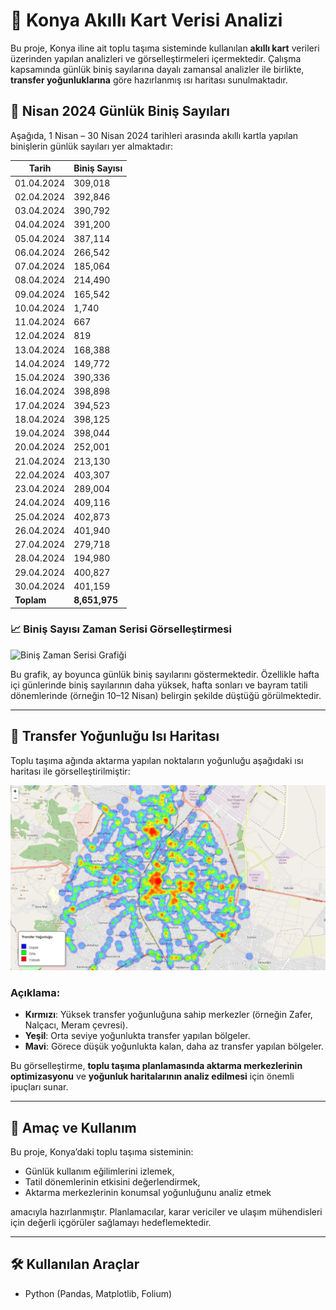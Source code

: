 # 🚌 Konya Akıllı Kart Verisi Analizi

Bu proje, Konya iline ait toplu taşıma sisteminde kullanılan **akıllı kart** verileri üzerinden yapılan analizleri ve görselleştirmeleri içermektedir. Çalışma kapsamında günlük biniş sayılarına dayalı zamansal analizler ile birlikte, **transfer yoğunluklarına** göre hazırlanmış ısı haritası sunulmaktadır.

## 📅 Nisan 2024 Günlük Biniş Sayıları

Aşağıda, 1 Nisan – 30 Nisan 2024 tarihleri arasında akıllı kartla yapılan binişlerin günlük sayıları yer almaktadır:

| Tarih       | Biniş Sayısı |
|-------------|--------------|
| 01.04.2024  | 309,018      |
| 02.04.2024  | 392,846      |
| 03.04.2024  | 390,792      |
| 04.04.2024  | 391,200      |
| 05.04.2024  | 387,114      |
| 06.04.2024  | 266,542      |
| 07.04.2024  | 185,064      |
| 08.04.2024  | 214,490      |
| 09.04.2024  | 165,542      |
| 10.04.2024  | 1,740        |
| 11.04.2024  | 667          |
| 12.04.2024  | 819          |
| 13.04.2024  | 168,388      |
| 14.04.2024  | 149,772      |
| 15.04.2024  | 390,336      |
| 16.04.2024  | 398,898      |
| 17.04.2024  | 394,523      |
| 18.04.2024  | 398,125      |
| 19.04.2024  | 398,044      |
| 20.04.2024  | 252,001      |
| 21.04.2024  | 213,130      |
| 22.04.2024  | 403,307      |
| 23.04.2024  | 289,004      |
| 24.04.2024  | 409,116      |
| 25.04.2024  | 402,873      |
| 26.04.2024  | 401,940      |
| 27.04.2024  | 279,718      |
| 28.04.2024  | 194,980      |
| 29.04.2024  | 400,827      |
| 30.04.2024  | 401,159      |
| **Toplam**  | **8,651,975** |

### 📈 Biniş Sayısı Zaman Serisi Görselleştirmesi

![Biniş Zaman Serisi Grafiği](md/gunluk_binis.png)

Bu grafik, ay boyunca günlük biniş sayılarını göstermektedir. Özellikle hafta içi günlerinde biniş sayılarının daha yüksek, hafta sonları ve bayram tatili dönemlerinde (örneğin 10–12 Nisan) belirgin şekilde düştüğü görülmektedir.

---

## 🔁 Transfer Yoğunluğu Isı Haritası

Toplu taşıma ağında aktarma yapılan noktaların yoğunluğu aşağıdaki ısı haritası ile görselleştirilmiştir:

![Transfer Yoğunluğu Isı Haritası](md/transfer_yogunlugu.png)

### Açıklama:

- **Kırmızı**: Yüksek transfer yoğunluğuna sahip merkezler (örneğin Zafer, Nalçacı, Meram çevresi).
- **Yeşil**: Orta seviye yoğunlukta transfer yapılan bölgeler.
- **Mavi**: Görece düşük yoğunlukta kalan, daha az transfer yapılan bölgeler.

Bu görselleştirme, **toplu taşıma planlamasında aktarma merkezlerinin optimizasyonu** ve **yoğunluk haritalarının analiz edilmesi** için önemli ipuçları sunar.

---

## 📌 Amaç ve Kullanım

Bu proje, Konya’daki toplu taşıma sisteminin:
- Günlük kullanım eğilimlerini izlemek,
- Tatil dönemlerinin etkisini değerlendirmek,
- Aktarma merkezlerinin konumsal yoğunluğunu analiz etmek

amacıyla hazırlanmıştır. Planlamacılar, karar vericiler ve ulaşım mühendisleri için değerli içgörüler sağlamayı hedeflemektedir.

---

## 🛠️ Kullanılan Araçlar

- Python (Pandas, Matplotlib, Folium)

